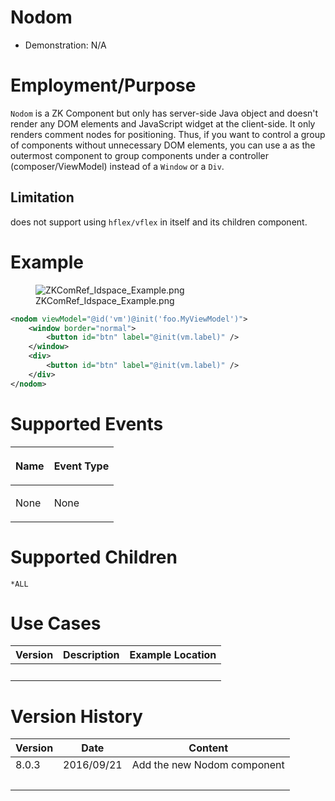 # Nodom

- Demonstration: N/A

# Employment/Purpose

`Nodom` is a ZK Component but only has server-side Java object and
doesn't render any DOM elements and JavaScript widget at the
client-side. It only renders comment nodes for positioning. Thus, if you
want to control a group of components without unnecessary DOM elements,
you can use a <nodom> as the outermost component to group components
under a controller (composer/ViewModel) instead of a `Window` or a
`Div`.

## Limitation

<nodom> does not support using `hflex/vflex` in itself and its children
component.

# Example

<figure>
<img src="ZKComRef_Idspace_Example.png"
title="ZKComRef_Idspace_Example.png" />
<figcaption>ZKComRef_Idspace_Example.png</figcaption>
</figure>

``` xml
<nodom viewModel="@id('vm')@init('foo.MyViewModel')">
    <window border="normal">
        <button id="btn" label="@init(vm.label)" />
    </window>
    <div>
        <button id="btn" label="@init(vm.label)" />
    </div>
</nodom>
```

# Supported Events

<table>
<thead>
<tr class="header">
<th><center>
<p>Name</p>
</center></th>
<th><center>
<p>Event Type</p>
</center></th>
</tr>
</thead>
<tbody>
<tr class="odd">
<td><p>None</p></td>
<td><p>None</p></td>
</tr>
</tbody>
</table>

# Supported Children

`*ALL`

# Use Cases

| Version | Description | Example Location |
|---------|-------------|------------------|
|         |             |                  |

# Version History

| Version | Date       | Content                     |
|---------|------------|-----------------------------|
| 8.0.3   | 2016/09/21 | Add the new Nodom component |
|         |            |                             |
